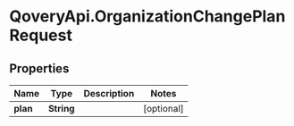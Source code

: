 # QoveryApi.OrganizationChangePlanRequest

## Properties

Name | Type | Description | Notes
------------ | ------------- | ------------- | -------------
**plan** | **String** |  | [optional] 



